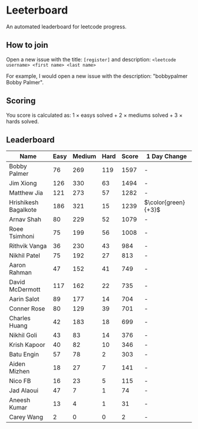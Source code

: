# Leeterboard

An automated leaderboard for leetcode progress.

## How to join

Open a new issue with the title: `[register]` and description:
`<leetcode username> <first name> <last name>`

For example, I would open a new issue with the description: "bobbypalmer Bobby Palmer".

## Scoring

You score is calculated as:
1 $\times$ easys solved + 2 $\times$ mediums solved + 3 $\times$ hards solved.

## Leaderboard
| Name | Easy | Medium | Hard | Score | 1 Day Change |
| --- | --- | --- | --- | --- | --- |
| Bobby Palmer | 76 | 269 | 119 | 1597 | - |
| Jim Xiong | 126 | 330 | 63 | 1494 | - |
| Matthew Jia | 121 | 273 | 57 | 1282 | - |
| Hrishikesh Bagalkote | 186 | 321 | 15 | 1239 | $\color{green}{+3}$ |
| Arnav Shah | 80 | 229 | 52 | 1079 | - |
| Roee Tsimhoni | 75 | 199 | 56 | 1008 | - |
| Rithvik Vanga | 36 | 230 | 43 | 984 | - |
| Nikhil Patel | 75 | 192 | 27 | 813 | - |
| Aaron Rahman | 47 | 152 | 41 | 749 | - |
| David McDermott | 117 | 162 | 22 | 735 | - |
| Aarin Salot | 89 | 177 | 14 | 704 | - |
| Conner Rose | 80 | 129 | 39 | 701 | - |
| Charles Huang | 42 | 183 | 18 | 699 | - |
| Nikhil Goli | 43 | 83 | 14 | 376 | - |
| Krish Kapoor | 40 | 82 | 10 | 346 | - |
| Batu Engin | 57 | 78 | 2 | 303 | - |
| Aiden Mizhen | 18 | 27 | 7 | 141 | - |
| Nico FB | 16 | 23 | 5 | 115 | - |
| Jad Alaoui | 47 | 7 | 1 | 74 | - |
| Aneesh Kumar | 13 | 4 | 1 | 31 | - |
| Carey Wang | 2 | 0 | 0 | 2 | - |
